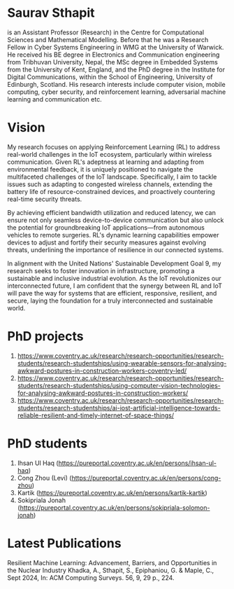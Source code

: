 

<!--
**sausthapit/sausthapit** is a ✨ _special_ ✨ repository because its `README.md` (this file) appears on your GitHub profile.

Here are some ideas to get you started:

- 🔭 I’m currently working on ...
- 🌱 I’m currently learning ...
- 👯 I’m looking to collaborate on ...
- 🤔 I’m looking for help with ...
- 💬 Ask me about ...
- 📫 How to reach me: ...
- 😄 Pronouns: ...
- ⚡ Fun fact: ...
-->

# Saurav Sthapit
is an Assistant Professor (Research) in the Centre for Computational Sciences and Mathematical Modelling. Before that he was a Research Fellow in Cyber Systems Engineering in WMG at the University of Warwick. He received his BE degree in Electronics and Communication engineering from Tribhuvan University, Nepal, the MSc degree in Embedded Systems from the University of Kent, England, and the PhD degree in the Institute for Digital Communications, within the School of Engineering, University of Edinburgh, Scotland. His research interests include computer vision, mobile computing, cyber security, and reinforcement learning, adversarial machine learning and communication etc.

# Vision
My research focuses on applying Reinforcement Learning (RL) to address real-world challenges in the IoT ecosystem, particularly within wireless communication. Given RL's adeptness at learning and adapting from environmental feedback, it is uniquely positioned to navigate the multifaceted challenges of the IoT landscape. Specifically, I aim to tackle issues such as adapting to congested wireless channels, extending the battery life of resource-constrained devices, and proactively countering real-time security threats.

By achieving efficient bandwidth utilization and reduced latency, we can ensure not only seamless device-to-device communication but also unlock the potential for groundbreaking IoT applications—from autonomous vehicles to remote surgeries. RL's dynamic learning capabilities empower devices to adjust and fortify their security measures against evolving threats, underlining the importance of resilience in our connected systems.

In alignment with the United Nations' Sustainable Development Goal 9, my research seeks to foster innovation in infrastructure, promoting a sustainable and inclusive industrial evolution. As the IoT revolutionizes our interconnected future, I am confident that the synergy between RL and IoT will pave the way for systems that are efficient, responsive, resilient, and secure, laying the foundation for a truly interconnected and sustainable world.

# PhD projects
1) https://www.coventry.ac.uk/research/research-opportunities/research-students/research-studentships/using-wearable-sensors-for-analysing-awkward-postures-in-construction-workers-coventry-led/
2) https://www.coventry.ac.uk/research/research-opportunities/research-students/research-studentships/using-computer-vision-technologies-for-analysing-awkward-postures-in-construction-workers/
3) https://www.coventry.ac.uk/research/research-opportunities/research-students/research-studentships/ai-iost-artificial-intelligence-towards-reliable-resilient-and-timely-internet-of-space-things/

# PhD students
1) Ihsan Ul Haq (https://pureportal.coventry.ac.uk/en/persons/ihsan-ul-haq)
2) Cong Zhou (Levi) (https://pureportal.coventry.ac.uk/en/persons/cong-zhou)
3) Kartik (https://pureportal.coventry.ac.uk/en/persons/kartik-kartik) 
4) Sokipriala Jonah (https://pureportal.coventry.ac.uk/en/persons/sokipriala-solomon-jonah)


# Latest Publications
Resilient Machine Learning: Advancement, Barriers, and Opportunities in the Nuclear Industry
Khadka, A., Sthapit, S., Epiphaniou, G. & Maple, C., Sept 2024, In: ACM Computing Surveys. 56, 9, 29 p., 224.

